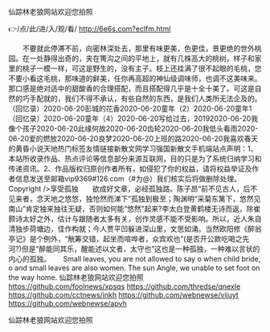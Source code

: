 
仙踪林老狼网站欢迎您拍照




👉/点/此/进/入/观/看/ http://6e6s.com?eclfm.html




　　不要就此停滞不前，向密林深处去，那里有味更美，色更佳，景更绝的世外桃园。在一处静得出奇的，夹在箐沟之间的平地上，就有几株高大的桃树，样子和家里的桃子一模一样，可这是野生的，没有主子。枝上还挂满了很不起眼的毛桃，您不要小看这毛桃，那味道的鲜美，任你再高超的神仙级调味师，也调不这美味来。那口感是绝对适中的甜酸香的合理搭配，而且搭配得几乎是十全十美了。可这是自然的巧手配就的，我们不得不承认，有些自然的东西，是我们人类所无法企及的。
（回忆录）2020-06-20彭城的花香2020-06-20童年（2）2020-06-20童年1（回忆录）2020-06-20童年（4）2020-06-20写给过去，20192020-06-20我像个孩子2020-06-20此缘何故2020-06-20齿轮2020-06-20我低头看雨2020-06-20爱的燃放2020-06-20良梦2020-06-20上班的路2020-06-20我喜欢春天的黄昏小说天地热门标签友情链接新散文网学习强国新散文手机端站点声明：1、本站所收录作品、热点评论等信息部分来源互联网，目的只是为了系统归纳学习和传递资讯。2、作品版权归原创作者所有，如侵犯了你的权益，请将权益举证及作者信息发送至邮箱vip9369#126.com（#为@）我们核实后将做删除处理。Copyright
/>享受孤独　　欲成好文章，必经孤独路。陈子昂“前不见古人，后不见来者，念天地之悠悠，独怆然而涕下”孤独到极至；陶渊明“采菊东篱下，悠然见南山”肯定独来独往无疑，否则如何能“悠然”起来?李太白登黄鹤楼无诗而返，除崔颢诗太好之外，估计与跟随者太多有关，创作灵感不能不受影响。所以，近人朱自清独步荷塘边，佳作构就；今人贾平凹躲进深山里，文思如涌。当然欧阳修《醉翁亭记》是个例外，“觥筹交错，起坐而喧哗者，众宾欢也”(是否开公款吃喝之先河?)但是“醉能同其乐，醒能述以文者，太守也”这也是一种孤独，一种难以言状的内心的孤独。　　
Small leaves, you are not allowed to say o when child bride, o and small leaves are also women.
The sun Angle, we unable to set foot on the way home.
仙踪林老狼网站欢迎您拍照 https://github.com/foolnews/xpsqs
https://github.com/thredse/qnexle
https://github.com/cctnews/inkh
https://github.com/webnewse/vijuyt
https://github.com/webnewse/apvh





仙踪林老狼网站欢迎您拍照
